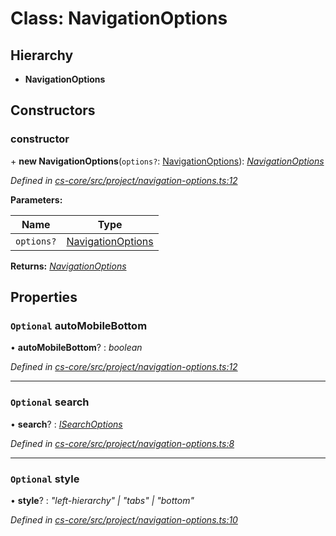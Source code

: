 # Class: NavigationOptions

## Hierarchy

* **NavigationOptions**

## Constructors

###  constructor

\+ **new NavigationOptions**(`options?`: [NavigationOptions](_cs_core_src_project_navigation_options_.navigationoptions.md)): *[NavigationOptions](_cs_core_src_project_navigation_options_.navigationoptions.md)*

*Defined in [cs-core/src/project/navigation-options.ts:12](https://github.com/TNOCS/csnext/blob/dad76c19/packages/cs-core/src/project/navigation-options.ts#L12)*

**Parameters:**

Name | Type |
------ | ------ |
`options?` | [NavigationOptions](_cs_core_src_project_navigation_options_.navigationoptions.md) |

**Returns:** *[NavigationOptions](_cs_core_src_project_navigation_options_.navigationoptions.md)*

## Properties

### `Optional` autoMobileBottom

• **autoMobileBottom**? : *boolean*

*Defined in [cs-core/src/project/navigation-options.ts:12](https://github.com/TNOCS/csnext/blob/dad76c19/packages/cs-core/src/project/navigation-options.ts#L12)*

___

### `Optional` search

• **search**? : *[ISearchOptions](../interfaces/_cs_core_src_interactions_search_options_.isearchoptions.md)*

*Defined in [cs-core/src/project/navigation-options.ts:8](https://github.com/TNOCS/csnext/blob/dad76c19/packages/cs-core/src/project/navigation-options.ts#L8)*

___

### `Optional` style

• **style**? : *"left-hierarchy" | "tabs" | "bottom"*

*Defined in [cs-core/src/project/navigation-options.ts:10](https://github.com/TNOCS/csnext/blob/dad76c19/packages/cs-core/src/project/navigation-options.ts#L10)*
